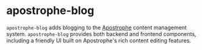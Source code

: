 # apostrophe-blog

`apostrophe-blog` adds blogging to the [Apostrophe](http://github.com/punkave/apostrophe) content management system. `apostrophe-blog` provides both backend and frontend components, including a friendly UI built on Apostrophe's rich content editing features.

